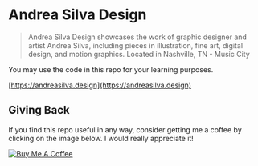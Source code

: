 # Andrea Silva Design

> Andrea Silva Design showcases the work of graphic designer and artist Andrea Silva, including pieces in illustration, fine art, digital design, and motion graphics. Located in Nashville, TN - Music City

You may use the code in this repo for your learning purposes.

[https://andreasilva.design](https://andreasilva.design)

## Giving Back

If you find this repo useful in any way, consider getting me a coffee by clicking on the image below. I would really appreciate it!

[![Buy Me A Coffee](https://www.buymeacoffee.com/assets/img/custom_images/black_img.png)](https://www.buymeacoffee.com/esausilva)
